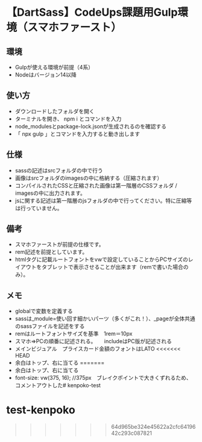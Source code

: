 # 【DartSass】CodeUps課題用Gulp環境（スマホファースト）

## 環境
- Gulpが使える環境が前提（4系）
- Nodeはバージョン14以降

## 使い方
- ダウンロードしたフォルダを開く
- ターミナルを開き、 npm i とコマンドを入力
- node_modulesとpackage-lock.jsonが生成されるのを確認する
- 「 npx gulp 」とコマンドを入力すると動き出します

## 仕様
- sassの記述はsrcフォルダの中で行う
- 画像はsrcフォルダのimagesの中に格納する（圧縮されます）
- コンパイルされたCSSと圧縮された画像は第一階層のCSSフォルダ / imagesの中に出力されます。
- jsに関する記述は第一階層のjsフォルダの中で行ってください。特に圧縮等は行っていません。

## 備考
- スマホファーストが前提の仕様です。
- rem記述を前提としています。
- htmlタグに記載ルートフォントをvwで設定していることからPCサイズのレイアウトをタブレットで表示させることが出来ます（remで書いた場合のみ）。

## メモ
- globalで変数を定義する
- sassは_module=使い回す細かいパーツ（多くがこれ！）、_pageが全体共通のsassファイルを記述をする
- remはルートフォントサイズを基準　1rem＝10px
- スマホ⇒PCの順番に記述される。
　 includeはPC版が記述される
- メインビジュアル　プライスカード金額のフォントはLATO
<<<<<<< HEAD
- 余白はトップ、右に当てる
=======
- 余白はトップ、右に当てる
- font-size: vw(375, 16); //375px　ブレイクポイントで大きくずれるため、コメントアウトした# kenpoko-test
# test-kenpoko
>>>>>>> 64d965be324e45622a2cfc6419642c293c087821

